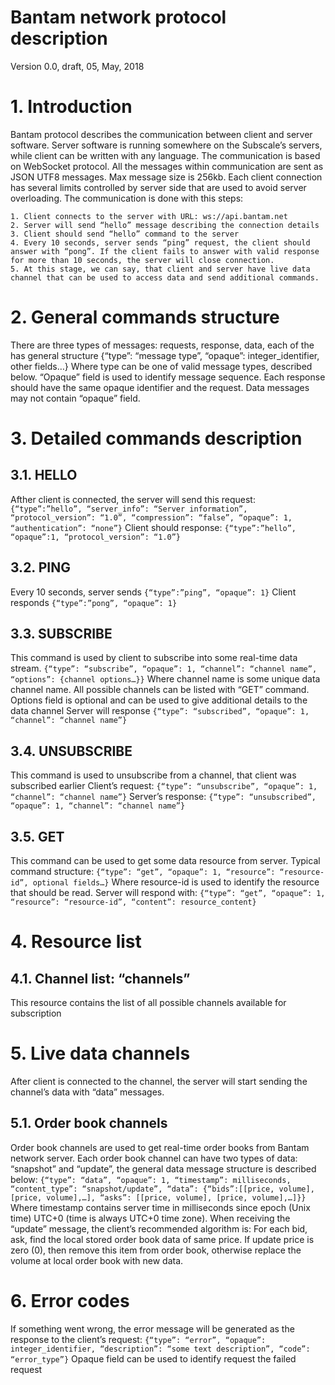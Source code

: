 # Bantam network protocol description

Version 0.0, draft, 05, May, 2018

# 1. Introduction

Bantam protocol describes the communication between client and server software. Server software is running somewhere on the Subscale’s servers, while client can be written with any language. The communication is based on WebSocket protocol.
All the messages within communication are sent as JSON UTF8 messages. Max message size is 256kb.  Each client connection has several limits controlled by server side that are used to avoid server overloading.
The communication is done with this steps:

    1. Client connects to the server with URL: ws://api.bantam.net
    2. Server will send “hello” message describing the connection details
    3. Client should send “hello” command to the server
    4. Every 10 seconds, server sends “ping” request, the client should answer with “pong”. If the client fails to answer with valid response for more than 10 seconds, the server will close connection.
    5. At this stage, we can say, that client and server have live data channel that can be used to access data and send additional commands. 

# 2. General commands structure
    
There are three types of messages: requests, response, data, each of the has general structure
{“type”: “message type”, “opaque”: integer_identifier, other fields…}
Where type can be one of valid message types, described below. 
“Opaque” field is used to identify message sequence. Each response should have the same opaque identifier and the request. Data messages may not contain “opaque” field.

# 3. Detailed commands description

## 3.1. HELLO

Afther client is connected, the server will send this request:
`{“type”:”hello”, “server_info”: “Server information”, “protocol_version”: “1.0”, “compression”: “false”, “opaque”: 1, “authentication”: “none”}`
Client should response:
`{“type”:”hello”, “opaque”:1, “protocol_version”: “1.0”}`

## 3.2. PING
Every 10 seconds, server sends
`{“type”:”ping”, “opaque”: 1}`
Client responds
`{“type”:”pong”, “opaque”: 1}`

## 3.3. SUBSCRIBE
This command is used by client to subscribe into some real-time data stream.
`{“type”: “subscribe”, “opaque”: 1, “channel”: “channel name”, “options”: {channel options…}}`
Where channel name is some unique data channel name. All possible channels can be listed with “GET” command. Options field is optional and can be used to give additional details to the data channel
Server will response
`{“type”: “subscribed”, “opaque”: 1, “channel”: “channel name”}`

## 3.4. UNSUBSCRIBE
This command is used to unsubscribe from a channel, that client was subscribed earlier
Client’s request:
`{“type”: “unsubscribe”, “opaque”: 1, “channel”: “channel name”}`
Server’s response: 
`{“type”: “unsubscribed”, “opaque”: 1, “channel”: “channel name”}`

## 3.5. GET
This command can be used to get some data resource from server. Typical command structure:
`{“type”: “get”, “opaque”: 1, “resource”: “resource-id”, optional fields…}`
Where resource-id is used to identify the resource that should be read.
Server will respond with:
`{“type”: “get”, “opaque”: 1, “resource”: “resource-id”, “content”: resource_content}`

# 4. Resource list
## 4.1. Channel list: “channels”
This resource contains the list of all possible channels available for subscription

# 5. Live data channels
After client is connected to the channel, the server will start sending the channel’s data with “data” messages.

## 5.1. Order book channels
Order book channels are used to get real-time order books from Bantam network server. Each order book channel can have two types of data: “snapshot” and “update”, the general data message structure is described below:
`{“type”: “data”, “opaque”: 1, “timestamp”: milliseconds, “content_type”: “snapshot/update”, “data”: {“bids”:[[price, volume], [price, volume],…], “asks”: [[price, volume], [price, volume],…]}}`
Where timestamp contains server time in milliseconds since epoch (Unix time) UTC+0 (time is always UTC+0 time zone). 
When receiving the “update” message, the client’s recommended algorithm is:
For each bid, ask, find the local stored order book data of same price. If update price is zero (0), then remove this item from order book, otherwise replace the volume at local order book with new data.

# 6. Error codes
If something went wrong, the error message will be generated as the response to the client’s request:
`{“type”: “error”, “opaque”: integer_identifier, “description”: “some text description”, “code”: “error_type”}`
Opaque field can be used to identify request the failed request
